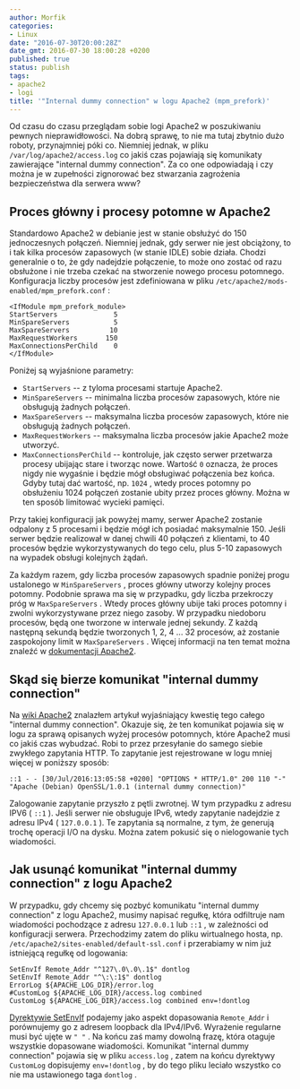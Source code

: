 ```yaml
---
author: Morfik
categories:
- Linux
date: "2016-07-30T20:00:28Z"
date_gmt: 2016-07-30 18:00:28 +0200
published: true
status: publish
tags:
- apache2
- logi
title: '"Internal dummy connection" w logu Apache2 (mpm_prefork)'
---
```


Od czasu do czasu przeglądam sobie logi Apache2 w poszukiwaniu pewnych nieprawidłowości. Na dobrą
sprawę, to nie ma tutaj zbytnio dużo roboty, przynajmniej póki co. Niemniej jednak, w pliku
`/var/log/apache2/access.log` co jakiś czas pojawiają się komunikaty zawierające "internal dummy
connection". Za co one odpowiadają i czy można je w zupełności zignorować bez stwarzania zagrożenia
bezpieczeństwa dla serwera www?

<!--more-->
## Proces główny i procesy potomne w Apache2

Standardowo Apache2 w debianie jest w stanie obsłużyć do 150 jednoczesnych połączeń. Niemniej
jednak, gdy serwer nie jest obciążony, to i tak kilka procesów zapasowych (w stanie IDLE) sobie
działa. Chodzi generalnie o to, że gdy nadejdzie połączenie, to może ono zostać od razu obsłużone i
nie trzeba czekać na stworzenie nowego procesu potomnego. Konfiguracja liczby procesów jest
zdefiniowana w pliku `/etc/apache2/mods-enabled/mpm_prefork.conf` :

    <IfModule mpm_prefork_module>
    StartServers              5
    MinSpareServers           5
    MaxSpareServers          10
    MaxRequestWorkers       150
    MaxConnectionsPerChild    0
    </IfModule>

Poniżej są wyjaśnione parametry:

  - `StartServers` -- z tyloma procesami startuje Apache2.
  - `MinSpareServers` -- minimalna liczba procesów zapasowych, które nie obsługują żadnych połączeń.
  - `MaxSpareServers` -- maksymalna liczba procesów zapasowych, które nie obsługują żadnych
    połączeń.
  - `MaxRequestWorkers` -- maksymalna liczba procesów jakie Apache2 może utworzyć.
  - `MaxConnectionsPerChild` -- kontroluje, jak często serwer przetwarza procesy ubijając stare i
    tworząc nowe. Wartość `0` oznacza, że proces nigdy nie wygaśnie i będzie mógł obsługiwać
    połączenia bez końca. Gdyby tutaj dać wartość, np. `1024` , wtedy proces potomny po obsłużeniu
    1024 połączeń zostanie ubity przez proces główny. Można w ten sposób limitować wycieki pamięci.

Przy takiej konfiguracji jak powyżej mamy, serwer Apache2 zostanie odpalony z 5 procesami i będzie
mógł ich posiadać maksymalnie 150. Jeśli serwer będzie realizował w danej chwili 40 połączeń z
klientami, to 40 procesów będzie wykorzystywanych do tego celu, plus 5-10 zapasowych na wypadek
obsługi kolejnych żądań.

Za każdym razem, gdy liczba procesów zapasowych spadnie poniżej progu ustalonego w `MinSpareServers`
, proces główny utworzy kolejny proces potomny. Podobnie sprawa ma się w przypadku, gdy liczba
przekroczy próg w `MaxSpareServers` . Wtedy proces główny ubije taki proces potomny i zwolni
wykorzystywane przez niego zasoby. W przypadku niedoboru procesów, będą one tworzone w interwale
jednej sekundy. Z każdą następną sekundą będzie tworzonych 1, 2, 4 ... 32 procesów, aż zostanie
zaspokojony limit w `MaxSpareServers` . Więcej informacji na ten temat można znaleźć w [dokumentacji
Apache2](https://httpd.apache.org/docs/2.4/mod/prefork.html).

## Skąd się bierze komunikat "internal dummy connection"

Na [wiki Apache2](https://wiki.apache.org/httpd/InternalDummyConnection) znalazłem artykuł
wyjaśniający kwestię tego całego "internal dummy connection". Okazuje się, że ten komunikat
pojawia się w logu za sprawą opisanych wyżej procesów potomnych, które Apache2 musi co jakiś czas
wybudzać. Robi to przez przesyłanie do samego siebie zwykłego zapytania HTTP. To zapytanie jest
rejestrowane w logu mniej więcej w poniższy
    sposób:

    ::1 - - [30/Jul/2016:13:05:58 +0200] "OPTIONS * HTTP/1.0" 200 110 "-" "Apache (Debian) OpenSSL/1.0.1 (internal dummy connection)"

Zalogowanie zapytanie przyszło z pętli zwrotnej. W tym przypadku z adresu IPV6 ( `::1` ). Jeśli
serwer nie obsługuje IPv6, wtedy zapytanie nadejdzie z adresu IPv4 ( `127.0.0.1` ). Te zapytania są
normalne, z tym, że generują trochę operacji I/O na dysku. Można zatem pokusić się o nielogowanie
tych wiadomości.

## Jak usunąć komunikat "internal dummy connection" z logu Apache2

W przypadku, gdy chcemy się pozbyć komunikatu "internal dummy connection" z logu Apache2, musimy
napisać regułkę, która odfiltruje nam wiadomości pochodzące z adresu `127.0.0.1` lub `::1` , w
zależności od konfiguracji serwera. Przechodzimy zatem do pliku wirtualnego hosta, np.
`/etc/apache2/sites-enabled/default-ssl.conf` i przerabiamy w nim już istniejącą regułkę od
logowania:

    SetEnvIf Remote_Addr "^127\.0\.0\.1$" dontlog
    SetEnvIf Remote_Addr "^\:\:1$" dontlog
    ErrorLog ${APACHE_LOG_DIR}/error.log
    #CustomLog ${APACHE_LOG_DIR}/access.log combined
    CustomLog ${APACHE_LOG_DIR}/access.log combined env=!dontlog

[Dyrektywie SetEnvIf](https://httpd.apache.org/docs/current/mod/mod_setenvif.html#setenvif) podajemy
jako aspekt dopasowania `Remote_Addr` i porównujemy go z adresem loopback dla IPv4/IPv6. Wyrażenie
regularne musi być ujęte w `" "` . Na końcu zaś mamy dowolną frazę, która otaguje wszystkie
dopasowane wiadomości. Komunikat "internal dummy connection" pojawia się w pliku `access.log` ,
zatem na końcu dyrektywy `CustomLog` dopisujemy `env=!dontlog` , by do tego pliku leciało wszystko
co nie ma ustawionego taga `dontlog` .
